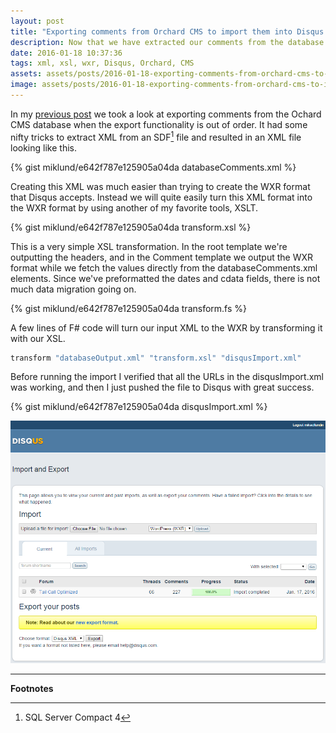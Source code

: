 ```yaml
---
layout: post
title: "Exporting comments from Orchard CMS to import them into Disqus - Part 2"
description: Now that we have extracted our comments from the database into an XML file, all we need to do is to transform that XML into the correct WXR format that Disqus supports.
date: 2016-01-18 10:37:36
tags: xml, xsl, wxr, Disqus, Orchard, CMS
assets: assets/posts/2016-01-18-exporting-comments-from-orchard-cms-to-import-them-into-disqus-part-2
image: assets/posts/2016-01-18-exporting-comments-from-orchard-cms-to-import-them-into-disqus-part-2/title.png
---
```


In my [previous post](/2016/01/17/exporting-comments-from-orchard-cms-to-import-them-into-disqus-part-1.html "Exporting comments from Orchard CMS to import them into Disqus - Part 1") we took a look at exporting comments from the Ochard CMS database when the export functionality is out of order. It had some nifty tricks to extract XML from an SDF[^1] file and resulted in an XML file looking like this.

{% gist miklund/e642f787e125905a04da databaseComments.xml %}

Creating this XML was much easier than trying to create the WXR format that Disqus accepts. Instead we will quite easily turn this XML format into the WXR format by using another of my favorite tools, XSLT.

{% gist miklund/e642f787e125905a04da transform.xsl %}

This is a very simple XSL transformation. In the root template we're outputting the headers, and in the Comment template we output the WXR format while we fetch the values directly from the databaseComments.xml elements. Since we've preformatted the dates and cdata fields, there is not much data migration going on.

{% gist miklund/e642f787e125905a04da transform.fs %}

A few lines of F# code will turn our input XML to the WXR by transforming it with our XSL.

```fsharp
transform "databaseOutput.xml" "transform.xsl" "disqusImport.xml"
```

Before running the import I verified that all the URLs in the disqusImport.xml was working, and then I just pushed the file to Disqus with great success.

{% gist miklund/e642f787e125905a04da disqusImport.xml %}

![Importing WXR files to Disqus](/assets/posts/2016-01-18-exporting-comments-from-orchard-cms-to-import-them-into-disqus-part-2/disqusImport.png)

---
**Footnotes**

[^1]: SQL Server Compact 4
